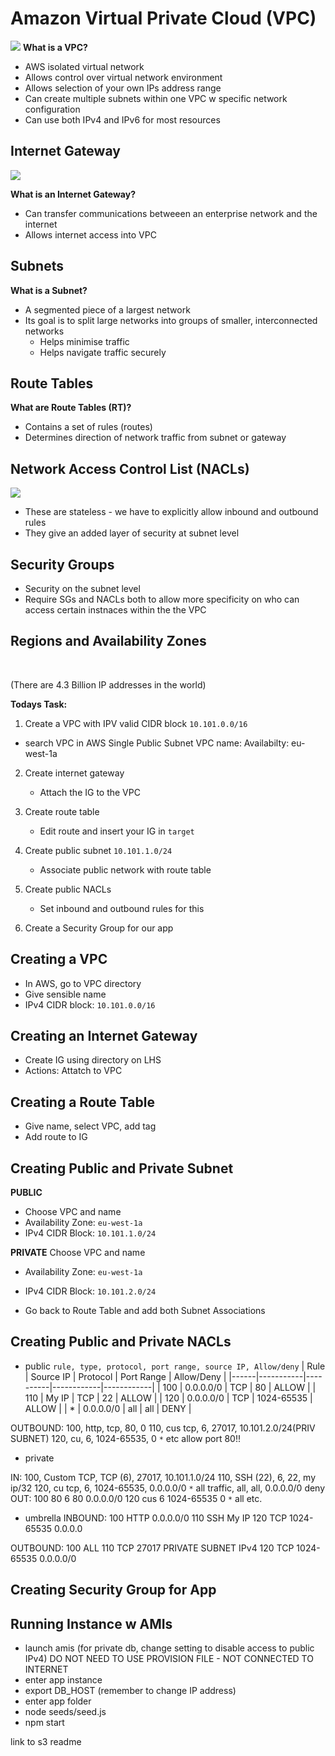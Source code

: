 # Amazon Virtual Private Cloud (VPC)
![](img/AWS_deployment.png)
**What is a VPC?**
- AWS isolated virtual network
- Allows control over virtual network environment
- Allows selection of your own IPs address range
- Can create multiple subnets within one VPC w specific network configuration
- Can use both IPv4 and IPv6 for most resources

## Internet Gateway
![](img/internet_gateway.jpg)

**What is an Internet Gateway?**
- Can transfer communications betweeen an enterprise network and the internet
- Allows internet access into VPC

## Subnets

**What is a Subnet?**
- A segmented piece of a largest network
- Its goal is to split large networks into groups of smaller, interconnected networks
    - Helps minimise traffic
    - Helps navigate traffic securely

## Route Tables

**What are Route Tables (RT)?**
- Contains a set of rules (routes)
- Determines direction of network traffic from subnet or gateway

## Network Access Control List (NACLs)
![](img/NACLs.png)

- These are stateless - we have to explicitly allow inbound and outbound rules
- They give an added layer of security at subnet level


## Security Groups

- Security on the subnet level
- Require SGs and NACLs both to allow more specificity on who can access certain instnaces within the the VPC

## Regions and Availability Zones



<br>

(There are 4.3 Billion IP addresses in the world)

**Todays Task:**


1. Create a VPC with IPV valid CIDR block
`10.101.0.0/16`
 - search VPC in AWS
 Single Public Subnet
 VPC name:
 Availabilty: eu-west-1a

2. Create internet gateway
    - Attach the IG to the VPC

3. Create route table
    - Edit route and insert your IG in `target`

4. Create public subnet
`10.101.1.0/24`
    - Associate public network with route table 

5. Create public NACLs
    - Set inbound and outbound rules for this

6. Create a Security Group for our app

## Creating a VPC

- In AWS, go to VPC directory
- Give sensible name
- IPv4 CIDR block: `10.101.0.0/16`

## Creating an Internet Gateway

- Create IG using directory on LHS
- Actions: Attatch to VPC

## Creating a Route Table

- Give name, select VPC, add tag
- Add route to IG

## Creating Public and Private Subnet

**PUBLIC**
- Choose VPC and name
- Availability Zone: `eu-west-1a`
- IPv4 CIDR Block: `10.101.1.0/24`

**PRIVATE**
Choose VPC and name
- Availability Zone: `eu-west-1a`
- IPv4 CIDR Block: `10.101.2.0/24`

- Go back to Route Table and add both
Subnet Associations

## Creating Public and Private NACLs

- public
`rule, type, protocol, port range, source IP, Allow/deny`
| Rule | Source IP | Protocol | Port Range | Allow/Deny |
|------|-----------|----------|------------|------------|
|  100 | 0.0.0.0/0 | TCP      | 80         | ALLOW      | 
|  110 | My IP     | TCP      | 22         | ALLOW      |
|  120 | 0.0.0.0/0 | TCP      | 1024-65535 | ALLOW      |
|   *  | 0.0.0.0/0 | all      | all        | DENY       |


OUTBOUND:
100, http, tcp, 80, 0
110, cus tcp, 6, 27017, 10.101.2.0/24(PRIV SUBNET)
120, cu, 6, 1024-65535, 0
`*` etc
allow port 80!!
- private

IN:
100, Custom TCP, TCP (6), 27017, 10.101.1.0/24
110, SSH (22), 6, 22, my ip/32
120, cu tcp, 6, 1024-65535, 0.0.0.0/0
`*` all traffic, all, all, 0.0.0.0/0 deny
OUT:
100 80 6 80 0.0.0.0/0
120 cus 6 1024-65535 0
`*` all etc.

- umbrella
INBOUND: 100 HTTP 0.0.0.0/0
110 SSH My IP
120 TCP 1024-65535 0.0.0.0

OUTBOUND: 100 ALL
110 TCP 27017 PRIVATE SUBNET IPv4
120 TCP 1024-65535 0.0.0.0/0

## Creating Security Group for App

## Running Instance w AMIs

- launch amis
(for private db, change setting to disable access to public IPv4)
DO NOT NEED TO USE PROVISION FILE - NOT CONNECTED TO INTERNET
- enter app instance
- export DB_HOST (remember to change IP address)
- enter app folder
- node seeds/seed.js
- npm start


 link to s3 readme